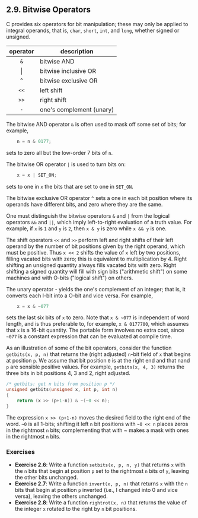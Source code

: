 ## 2.9. Bitwise Operators

C provides six operators for bit manipulation; these may only be applied to integral operands, that is, `char`, `short`, `int`, and `long`, whether signed or unsigned.

| operator |       description        |
| :------: | ------------------------ |
|   `&`    | bitwise AND              |
|  &#124;  | bitwise inclusive OR     |
|   `^`    | bitwise exclusive OR     |
|   `<<`   | left shift               |
|   `>>`   | right shift              |
|   `-`    | one's complement (unary) |

The bitwise AND operator `&` is often used to mask off some set of bits; for example,
```c
    n = n & 0177;
```
sets to zero all but the low-order 7 bits of `n`.

The bitwise OR operator `|` is used to turn bits on:
```c
    x = x | SET_ON;
```
sets to one in `x` the bits that are set to one in `SET_ON`.

The bitwise exclusive OR operator `^` sets a one in each bit position where its operands have different bits, and zero where they are the same.

One must distinguish the bitwise operators `&` and `|` from the logical operators `&&` and `||`, which imply left-to-right evaluation of a truth value. For example, if `x` is `1` and `y` is `2`, then `x & y` is zero while `x && y` is one.

The shift operators `<<` and `>>` perform left and right shifts of their left operand by the number of bit positions given by the right operand, which must be positive. Thus `x << 2` shifts the value of `x` left by two positions, filling vacated bits with zero; this is equivalent to multiplication by 4. Right shifting an unsigned quantity always fills vacated bits with zero. Right shifting a signed quantity will fill with sign bits ("arithmetic shift") on some machines and with O-bits ("logical shift") on others.

The unary operator - yields the one's complement of an integer; that is, it converts each I-bit into a O-bit and vice versa. For example,
```c
    x = x & ~077
```
sets the last six bits of `x` to zero. Note that `x & ~077` is independent of word length, and is thus preferable to, for example, `x & 0177700`, which assumes that `x` is a 16-bit quantity. The portable form involves no extra cost, since `~077` is a constant expression that can be evaluated at compile time.

As an illustration of some of the bit operators, consider the function `getbits(x, p, n)` that returns the (right adjusted) `n`-bit field of `x` that begins at position `p`. We assume that bit position `0` is at the right end and that nand `p` are sensible positive values. For example, `getbits(x, 4, 3)` returns the three bits in bit positions 4, 3 and 2, right adjusted.
```c
/* getbits: get n bits from position p */
unsigned getbits(unsigned x, int p, int n)
{
    return (x >> (p+1-n)) & ~(~0 << n);
}
```
The expression `x >> (p+1-n)` moves the desired field to the right end of the word. `~0` is all 1-bits; shifting it left `n` bit positions with `~0 << n` places zeros in the rightmost `n` bits; complementing that with ~ makes a mask with ones in the rightmost `n` bits.

### Exercises
- **Exercise 2.6**: Write a function `setbits(x, p, n, y)` that returns `x` with the `n` bits that begin at position `p` set to the rightmost `n` bits of `y`, leaving the other bits unchanged.
- **Exercise 2.7**: Write a function `invert(x, p, n)` that returns `x` with the `n` bits that begin at position `p` inverted (i.e., I changed into 0 and vice versa), leaving the others unchanged.
- **Exercise 2.8**: Write a function `rightrot(x, n)` that returns the value of the integer `x` rotated to the right by `n` bit positions.

